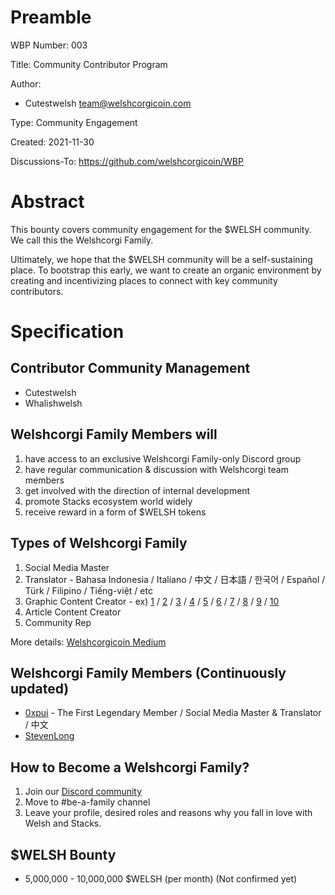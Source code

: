 Preamble
========
WBP Number: 003

Title: Community Contributor Program

Author: 
* Cutestwelsh team@welshcorgicoin.com

Type: Community Engagement

Created: 2021-11-30

Discussions-To: https://github.com/welshcorgicoin/WBP

Abstract
========
This bounty covers community engagement for the $WELSH community. We call this the Welshcorgi Family.

Ultimately, we hope that the $WELSH community will be a self-sustaining place. To bootstrap this early, we want to create an organic environment by creating and incentivizing places to connect with key community contributors.

Specification
=============
Contributor Community Management
--------------------------------
* Cutestwelsh
* Whalishwelsh

Welshcorgi Family Members will
------------------------------
1. have access to an exclusive Welshcorgi Family-only Discord group
2. have regular communication & discussion with Welshcorgi team members
3. get involved with the direction of internal development
4. promote Stacks ecosystem world widely
5. receive reward in a form of $WELSH tokens

Types of Welshcorgi Family
--------------------------
1. Social Media Master
2. Translator - Bahasa Indonesia / Italiano / 中文 / 日本語 / 한국어 / Español / Türk / Filipino / Tiếng-việt / etc
3. Graphic Content Creator - ex) [1](https://twitter.com/welshcorgi_coin/status/1463899809782194181) / [2](https://twitter.com/welshcorgi_coin/status/1464113278288732160) / [3](https://twitter.com/welshcorgi_coin/status/1464119062468829186) / [4](https://twitter.com/welshcorgi_coin/status/1464141500451753990) / [5](https://twitter.com/welshcorgi_coin/status/1464677231351844864) / [6](https://twitter.com/welshcorgi_coin/status/1464838315916488707) / [7](https://twitter.com/welshcorgi_coin/status/1464970119654694914) / [8](https://twitter.com/welshcorgi_coin/status/1465018840354459653) / [9](https://twitter.com/welshcorgi_coin/status/1465167284792483843) / [10](https://twitter.com/welshcorgi_coin/status/1465230613204463619)
4. Article Content Creator
5. Community Rep

More details: [Welshcorgicoin Medium]()

Welshcorgi Family Members (Continuously updated)
------------------------------------------------
* [0xpui](https://twitter.com/ChanRachel5) - The First Legendary Member / Social Media Master & Translator / 中文
* [StevenLong](https://twitter.com/StevenlongCFO)

How to Become a Welshcorgi Family?
----------------------------------
1. Join our [Discord community](http://discord.gg/VTdRpW7ckk)
2. Move to #be-a-family channel 
3. Leave your profile, desired roles and reasons why you fall in love with Welsh and Stacks.


$WELSH Bounty
-------------
* 5,000,000 - 10,000,000 $WELSH (per month) (Not confirmed yet)
